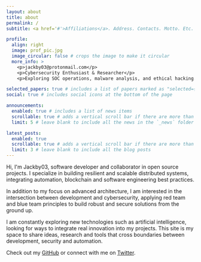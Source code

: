 ```yaml
---
layout: about
title: about
permalink: /
subtitle: <a href='#'>Affiliations</a>. Address. Contacts. Motto. Etc.

profile:
  align: right
  image: prof_pic.jpg
  image_circular: false # crops the image to make it circular
  more_info: >
    <p>jackby03@protonmail.com</p>
    <p>Cybersecurity Enthusiast & Researcher</p>
    <p>Exploring SOC operations, malware analysis, and ethical hacking.</p>

selected_papers: true # includes a list of papers marked as "selected={true}"
social: true # includes social icons at the bottom of the page

announcements:
  enabled: true # includes a list of news items
  scrollable: true # adds a vertical scroll bar if there are more than 3 news items
  limit: 5 # leave blank to include all the news in the `_news` folder

latest_posts:
  enabled: true
  scrollable: true # adds a vertical scroll bar if there are more than 3 new posts items
  limit: 3 # leave blank to include all the blog posts
---
```


Hi, I'm Jackby03, software developer and collaborator in open source projects. I specialize in building resilient and scalable distributed systems, integrating automation, blockchain and software engineering best practices.

In addition to my focus on advanced architecture, I am interested in the intersection between development and cybersecurity, applying red team and blue team principles to build robust and secure solutions from the ground up.

I am constantly exploring new technologies such as artificial intelligence, looking for ways to integrate real innovation into my projects. This site is my space to share ideas, research and tools that cross boundaries between development, security and automation.

Check out my [GitHub](https://github.com/jackby03) or connect with me on [Twitter](https://twitter.com/).
